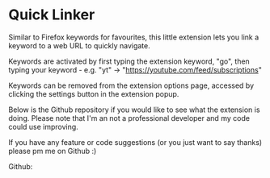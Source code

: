 # Quick Linker

Similar to Firefox keywords for favourites, this little extension lets you link a keyword to a web URL to quickly navigate.

Keywords are activated by first typing the extension keyword, "go", then typing your keyword - e.g. "yt" -> "https://youtube.com/feed/subscriptions"

Keywords can be removed from the extension options page, accessed by clicking the settings button in the extension popup.

Below is the Github repository if you would like to see what the extension is doing. Please note that I'm an not a professional developer and my code could use improving.

If you have any feature or code suggestions (or you just want to say thanks) please pm me on Github :)

Github:
